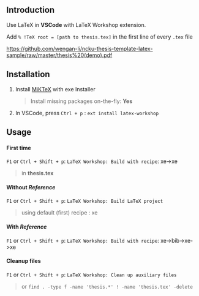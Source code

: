 ## Introduction

Use LaTeX in **VSCode** with LaTeX Workshop extension.

Add `% !TeX root = [path to thesis.tex]` in the first line of every `.tex` file

https://github.com/wengan-li/ncku-thesis-template-latex-sample/raw/master/thesis%20(demo).pdf

## Installation

1. Install [MiKTeX](https://miktex.org/download) with exe Installer

    > Install missing packages on-the-fly: **Yes**

2. In VSCode, press `Ctrl + p` : `ext install latex-workshop`

## Usage

#### First time
`F1` or `Ctrl + Shift + p`: `LaTeX Workshop: Build with recipe`: xe->xe
> in **thesis.tex**

#### Without *Reference*
`F1` or `Ctrl + Shift + p`: `LaTeX Workshop: Build LaTeX project`
> using default (first) recipe : xe

#### With *Reference*
`F1` or `Ctrl + Shift + p`: `LaTeX Workshop: Build with recipe`: xe->bib->xe->xe

#### Cleanup files
`F1` or `Ctrl + Shift + p`: `LaTeX Workshop: Clean up auxiliary files`
> or `find . -type f -name 'thesis.*' ! -name 'thesis.tex' -delete`